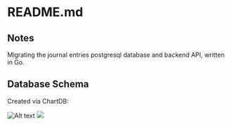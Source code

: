 # README.md

## Notes

Migrating the journal entries postgresql database and backend API, written in Go.

## Database Schema

Created via ChartDB:

![Alt text](fushigi-backend)
<img src="./database/fushigi-bunpo.chartdb.svg">

